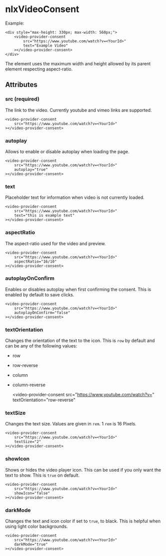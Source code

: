 # nlxVideoConsent

Example:

    <div style="max-height: 330px; max-width: 560px;">
        <video-provider-consent
            src="https://www.youtube.com/watch?v=<YourId>"
            text="Example Video"
        ></video-provider-consent>
    </div>

The element uses the maximum width and height allowed by its parent element respecting aspect-ratio.

## Attributes

### src (required)
The link to the video. Currently youtube and vimeo links are supported.

    <video-provider-consent
        src="https://www.youtube.com/watch?v=<YourId>"
    ></video-provider-consent>

### autoplay
Allows to enable or disable autoplay when loading the page.

    <video-provider-consent
        src="https://www.youtube.com/watch?v=<YourId>"
        autoplay="true"
    ></video-provider-consent>

### text
Placeholder text for information when video is not currently loaded.

    <video-provider-consent
        src="https://www.youtube.com/watch?v=<YourId>"
        text="this is example text"
    ></video-provider-consent>

### aspectRatio
The aspect-ratio used for the video and preview.

    <video-provider-consent
        src="https://www.youtube.com/watch?v=<YourId>"
        aspectRatio="16/10"
    ></video-provider-consent>

### autoplayOnConfirm
Enables or disables autoplay when first confirming the consent. This is enabled by default to save clicks.

    <video-provider-consent
        src="https://www.youtube.com/watch?v=<YourId>"
        autoplayOnConfirm="false"
    ></video-provider-consent>

### textOrientation
Changes the orientation of the text to the icon. This is `row` by default and can be any of the following values:
- row
- row-reverse
- column
- column-reverse


    <video-provider-consent
        src="https://www.youtube.com/watch?v=<YourId>"
        textOrientation="row-reverse"
    ></video-provider-consent>

### textSize
Changes the text size. Values are given in `rem`. 1 `rem` is 16 Pixels.

    <video-provider-consent
        src="https://www.youtube.com/watch?v=<YourId>"
        textSize="2"
    ></video-provider-consent>

### showIcon
Shows or hides the video player icon. This can be used if you only want the text to show. This is `true` on default.

    <video-provider-consent
        src="https://www.youtube.com/watch?v=<YourId>"
        showIcon="false"
    ></video-provider-consent>

### darkMode
Changes the text and icon color if set to `true`, to black. This is helpful when using light color backgrounds.

    <video-provider-consent
        src="https://www.youtube.com/watch?v=<YourId>"
        darkMode="true"
    ></video-provider-consent>

